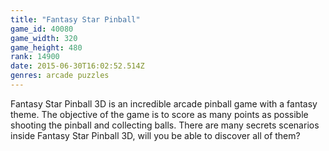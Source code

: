 ```yaml
---
title: "Fantasy Star Pinball"
game_id: 40080
game_width: 320
game_height: 480
rank: 14900
date: 2015-06-30T16:02:52.514Z
genres: arcade puzzles
---
```

Fantasy Star Pinball 3D is an incredible arcade pinball game with a fantasy theme. The objective of the game is to score as many points as possible shooting the pinball and collecting balls. There are many secrets scenarios inside Fantasy Star Pinball 3D, will you be able to discover all of them?